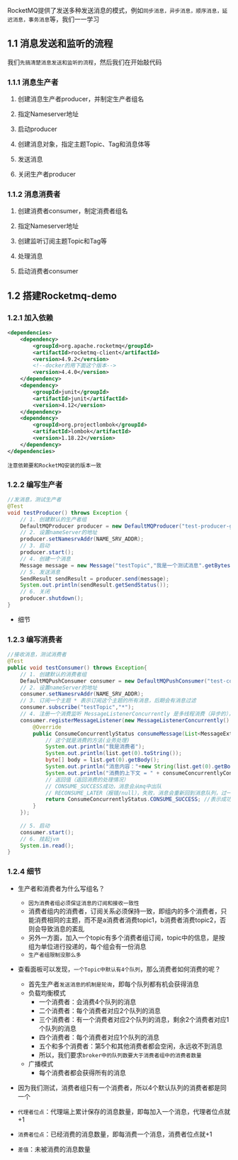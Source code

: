 
RocketMQ提供了发送多种发送消息的模式，例如`同步消息，异步消息，顺序消息，延迟消息，事务消息`等，我们一一学习
## 1.1 消息发送和监听的流程

我们`先搞清楚消息发送和监听的流程`，然后我们在开始敲代码
### 1.1.1 消息生产者

1. 创建消息生产者producer，并制定生产者组名

2. 指定Nameserver地址

3. 启动producer

4. 创建消息对象，指定主题Topic、Tag和消息体等

5. 发送消息

6. 关闭生产者producer

### 1.1.2 消息消费者

1. 创建消费者consumer，制定消费者组名

2. 指定Nameserver地址

3. 创建监听订阅主题Topic和Tag等

4. 处理消息

5. 启动消费者consumer

## 1.2 搭建Rocketmq-demo

### 1.2.1 加入依赖

```xml
<dependencies>
    <dependency>
        <groupId>org.apache.rocketmq</groupId>
        <artifactId>rocketmq-client</artifactId>
        <version>4.9.2</version>
        <!--docker的用下面这个版本-->
		<version>4.4.0</version>
    </dependency>
    <dependency>
        <groupId>junit</groupId>
        <artifactId>junit</artifactId>
        <version>4.12</version>
    </dependency>
    <dependency>
        <groupId>org.projectlombok</groupId>
        <artifactId>lombok</artifactId>
        <version>1.18.22</version>
    </dependency>
</dependencies>
```

`注意依赖要和RocketMQ安装的版本一致`

### 1.2.2 编写生产者

```java
//发消息，测试生产者  
@Test  
void testProducer() throws Exception {  
    // 1. 创建默认的生产者组  
    DefaultMQProducer producer = new DefaultMQProducer("test-producer-group");  
    // 2. 设置nameServer的地址  
    producer.setNamesrvAddr(NAME_SRV_ADDR);  
    // 3. 启动  
    producer.start();  
    // 4. 创建一个消息  
    Message message = new Message("testTopic","我是一个测试消息".getBytes());  
    // 5. 发送消息  
    SendResult sendResult = producer.send(message);  
    System.out.println(sendResult.getSendStatus());  
    // 6. 关闭  
    producer.shutdown();  
}
```

- 细节



### 1.2.3 编写消费者

```java
//接收消息，测试消费者  
@Test  
public void testConsumer() throws Exception{  
    // 1. 创建默认的消费者组  
    DefaultMQPushConsumer consumer = new DefaultMQPushConsumer("test-consumer-group");  
    // 2. 设置nameServer的地址  
    consumer.setNamesrvAddr(NAME_SRV_ADDR);  
    // 3. 订阅一个主题 * 表示订阅这个主题的所有消息，后期会有消息过滤  
    consumer.subscribe("testTopic","*");  
    // 4. 注册一个消费监听 MessageListenerConcurrently 是多线程消费（异步的），默认20个线程，可以参看consumer.setConsumeThreadMax()  
    consumer.registerMessageListener(new MessageListenerConcurrently() {  
        @Override  
        public ConsumeConcurrentlyStatus consumeMessage(List<MessageExt> list, ConsumeConcurrentlyContext consumeConcurrentlyContext) {  
            // 这个就是消费的方法(业务处理)  
            System.out.println("我是消费者");  
            System.out.println(list.get(0).toString());  
            byte[] body = list.get(0).getBody();  
            System.out.println("消息内容："+new String(list.get(0).getBody()));  
            System.out.println("消费的上下文 = " + consumeConcurrentlyContext);  
            // 返回值（返回消费的处理情况）  
            // CONSUME_SUCCESS成功，消息会从mq中出队  
            // RECONSUME_LATER（报错/null），失败，消息会重新回到消息队列，过一会再次投递出来，给当前消费者或其他消费者消费  
            return ConsumeConcurrentlyStatus.CONSUME_SUCCESS; //表示成功消费  
        }  
    });  
  
    // 5. 启动  
    consumer.start();  
    // 6. 挂起jvm  
    System.in.read();  
}
```

### 1.2.4 细节

- 生产者和消费者为什么写组名？
	- `因为消费者组必须保证消息的订阅和接收一致性`
	- 消费者组内的消费者，订阅关系必须保持一致，即组内的多个消费者，只能消费相同的主题，而不是a消费者消费topic1，b消费者消费topic2，否则会导致消息的紊乱
	- 另外一方面，加入一个topic有多个消费者组订阅，topic中的信息，是按组为单位进行投递的，每个组会有一份消息
	- `生产者组限制没那么多`

- 查看面板可以发现，`一个Topic中默认有4个队列`，那么消费者如何消费的呢？
	- 首先生产者`发送消息的机制是轮询`，即每个队列都有机会获得消息
	- 负载均衡模式
		- 一个消费者：会消费4个队列的消息
		- 二个消费者：每个消费者对应2个队列的消息
		- 三个消费者：有一个消费者对应2个队列的消息，剩余2个消费者对应1个队列的消息
		- 四个消费者：每个消费者对应1个队列的消息
		- 五个和多个消费者：第5个和其他消费者都会空闲，永远收不到消息
		- 所以，我们要求`broker中的队列数要大于消费者组中的消费者数量`
	- 广播模式
		- 每个消费者都会获得所有的消息


- 因为我们测试，消费者组只有一个消费者，所以4个默认队列的消费者都是同一个

- `代理者位点`：代理端上累计保存的消息数量，即每加入一个消息，代理者位点就+1
- `消费者位点`：已经消费的消息数量，即每消费一个消息，消费者位点就+1
- `差值`：未被消费的消息数量